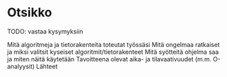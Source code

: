 Otsikko
====

TODO: vastaa kysymyksiin

Mitä algoritmeja ja tietorakenteita toteutat työssäsi
Mitä ongelmaa ratkaiset ja miksi valitsit kyseiset algoritmit/tietorakenteet
Mitä syötteitä ohjelma saa ja miten näitä käytetään
Tavoitteena olevat aika- ja tilavaativuudet (m.m. O-analyysit)
Lähteet
